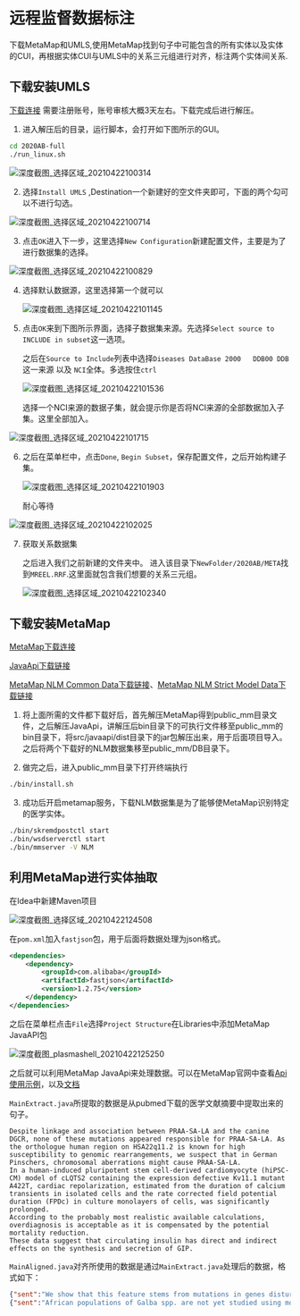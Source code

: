 # 远程监督数据标注

下载MetaMap和UMLS,使用MetaMap找到句子中可能包含的所有实体以及实体的CUI，再根据实体CUI与UMLS中的关系三元组进行对齐，标注两个实体间关系.

## 下载安装UMLS

[下载连接](https://download.nlm.nih.gov/umls/kss/2020AB/umls-2020AB-full.zip) 需要注册账号，账号审核大概3天左右。下载完成后进行解压。

1. 进入解压后的目录，运行脚本，会打开如下图所示的GUI。

```bash
cd 2020AB-full
./run_linux.sh
```

![深度截图_选择区域_20210422100314](img/深度截图_选择区域_20210422100314.png)

2. 选择`Install UMLS` ,Destination一个新建好的空文件夹即可，下面的两个勾可以不进行勾选。

![深度截图_选择区域_20210422100714](img/深度截图_选择区域_20210422100714.png)

3. 点击`OK`进入下一步，这里选择`New Configuration`新建配置文件，主要是为了进行数据集的选择。

![深度截图_选择区域_20210422100829](img/深度截图_选择区域_20210422100829.png)

4. 选择默认数据源，这里选择第一个就可以

   ![深度截图_选择区域_20210422101145](img/深度截图_选择区域_20210422101145.png)

5. 点击`OK`来到下图所示界面，选择子数据集来源。先选择`Select source to INCLUDE in subset`这一选项。

   之后在`Source to Include`列表中选择`Diseases DataBase 2000   DDB00 DDB` 这一来源 以及 `NCI`全体。多选按住`ctrl`

   ![深度截图_选择区域_20210422101536](img/深度截图_选择区域_20210422101536.png)

   选择一个NCI来源的数据子集，就会提示你是否将NCI来源的全部数据加入子集。这里全部加入。

![深度截图_选择区域_20210422101715](img/深度截图_选择区域_20210422101715.png)

6. 之后在菜单栏中，点击`Done`, `Begin Subset`，保存配置文件，之后开始构建子集。

   ![深度截图_选择区域_20210422101903](img/深度截图_选择区域_20210422101903.png)

   耐心等待

![深度截图_选择区域_20210422102025](img/深度截图_选择区域_20210422102025.png)

7. 获取关系数据集

   之后进入我们之前新建的文件夹中。 进入该目录下`NewFolder/2020AB/META`找到`MREEL.RRF`.这里面就包含我们想要的关系三元组。

   ![深度截图_选择区域_20210422102340](img/深度截图_选择区域_20210422102340.png)

## 下载安装MetaMap

[MetaMap下载连接](https://metamap.nlm.nih.gov/MainDownload.shtml)

[JavaApi下载链接](https://metamap.nlm.nih.gov/JavaApi.shtml)

[MetaMap NLM Common Data下载链接](https://metamap.nlm.nih.gov/download/DataSets/public_mm_data_nlm_2020aa_base.tar.bz2)、[MetaMap NLM Strict Model Data下载链接](https://metamap.nlm.nih.gov/download/DataSets/public_mm_data_nlm_2020aa_base.tar.bz2)  

1. 将上面所需的文件都下载好后，首先解压MetaMap得到public_mm目录文件，之后解压JavaApi，讲解压后bin目录下的可执行文件移至public_mm的bin目录下，将src/javaapi/dist目录下的jar包解压出来，用于后面项目导入。之后将两个下载好的NLM数据集移至public_mm/DB目录下。

2. 做完之后，进入public_mm目录下打开终端执行

```bash
./bin/install.sh
```

3. 成功后开启metamap服务，下载NLM数据集是为了能够使MetaMap识别特定的医学实体。

```bash
./bin/skremdpostctl start
./bin/wsdserverctl start 
./bin/mmserver -V NLM
```


## 利用MetaMap进行实体抽取

在Idea中新建Maven项目

![深度截图_选择区域_20210422124508](img/深度截图_选择区域_20210422124508.png)

在`pom.xml`加入`fastjson`包，用于后面将数据处理为json格式。

```xml
<dependencies>
    <dependency>
        <groupId>com.alibaba</groupId>
        <artifactId>fastjson</artifactId>
        <version>1.2.75</version>
    </dependency>
</dependencies>
```


之后在菜单栏点击`File`选择`Project Structure`在Libraries中添加MetaMap JavaAPI包

![深度截图_plasmashell_20210422125250](img/深度截图_plasmashell_20210422125250.png)

之后就可以利用MetaMap JavaApi来处理数据。可以在MetaMap官网中查看[Api使用示例](https://metamap.nlm.nih.gov/Docs/README_javaapi.shtml)，以及[文档](https://metamap.nlm.nih.gov/javaapi/javadoc/index.html)

`MainExtract.java`所提取的数据是从pubmed下载的医学文献摘要中提取出来的句子。

```
Despite linkage and association between PRAA-SA-LA and the canine DGCR, none of these mutations appeared responsible for PRAA-SA-LA. As the orthologue human region on HSA22q11.2 is known for high susceptibility to genomic rearrangements, we suspect that in German Pinschers, chromosomal aberrations might cause PRAA-SA-LA.
In a human-induced pluripotent stem cell-derived cardiomyocyte (hiPSC-CM) model of cLQTS2 containing the expression defective Kv11.1 mutant A422T, cardiac repolarization, estimated from the duration of calcium transients in isolated cells and the rate corrected field potential duration (FPDc) in culture monolayers of cells, was significantly prolonged. 
According to the probably most realistic available calculations, overdiagnosis is acceptable as it is compensated by the potential mortality reduction. 
These data suggest that circulating insulin has direct and indirect effects on the synthesis and secretion of GIP.
```



`MainAligned.java`对齐所使用的数据是通过`MainExtract.java`处理后的数据，格式如下：

```json
{"sent":"We show that this feature stems from mutations in genes disturbing the capability of the cells to differentiate into a quiescent state, enabling them to divide under restrictive conditions.","entity":[{"pos":[26,31],"cui":"C1184743","name":["stem"],"type":["bpoc"]},{"pos":[26,31],"cui":"C1186763","name":["stems"],"type":["bpoc"]},{"pos":[50,55],"cui":"C0017337","name":["genes"],"type":["gngm"]},{"pos":[178,188],"cui":"C0012634","name":["condition"],"type":["dsyn"]}]}
{"sent":"African populations of Galba spp. are not yet studied using molecular assessments and is imperative to do so and reconstruct the centre of origin of Galba and to understand when and by what means it may have colonized the highlands of Africa and to what extent humans might have been involved in that process.","entity":[{"pos":[29,32],"cui":"C1424276","name":["spp"],"type":["gngm"]},{"pos":[301,308],"cui":"C1184743","name":["process"],"type":["bpoc"]}]}
```
